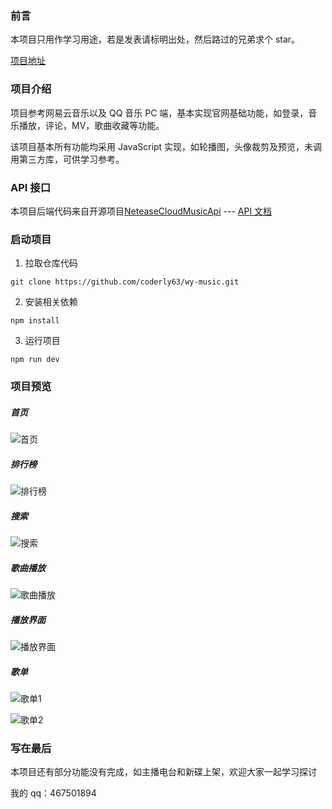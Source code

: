 ### 前言

本项目只用作学习用途，若是发表请标明出处，然后路过的兄弟求个 star。

[项目地址](https://github.com/coderly63/wy-music)

### 项目介绍

项目参考网易云音乐以及 QQ 音乐 PC 端，基本实现官网基础功能，如登录，音乐播放，评论，MV，歌曲收藏等功能。

该项目基本所有功能均采用 JavaScript 实现，如轮播图，头像裁剪及预览，未调用第三方库，可供学习参考。

### API 接口

本项目后端代码来自开源项目[NeteaseCloudMusicApi](https://github.com/Binaryify/NeteaseCloudMusicApi) --- [API 文档](https://neteasecloudmusicapi.vercel.app/#/)

### 启动项目

1. 拉取仓库代码

```
git clone https://github.com/coderly63/wy-music.git
```

2. 安装相关依赖

```
npm install
```

3. 运行项目

```
npm run dev
```

### 项目预览

##### 首页

![首页](https://pic.imgdb.cn/item/613075c044eaada73987c566.png)

##### 排行榜

![排行榜](https://pic.imgdb.cn/item/61307aeb44eaada7399bcf94.png)

##### 搜索

![搜索](https://pic.imgdb.cn/item/6130774b44eaada7398d1896.png)

##### 歌曲播放

![歌曲播放](https://pic.imgdb.cn/item/61307b1344eaada7399c722c.png)

##### 播放界面

![播放界面](https://pic.imgdb.cn/item/6130773e44eaada7398ce4a4.png)

##### 歌单

![歌单1](https://pic.imgdb.cn/item/61307f0044eaada739a4d019.png)

![歌单2](https://pic.imgdb.cn/item/61307f1c44eaada739a4ff2e.png)

### 写在最后

本项目还有部分功能没有完成，如主播电台和新碟上架，欢迎大家一起学习探讨

我的 qq：467501894
